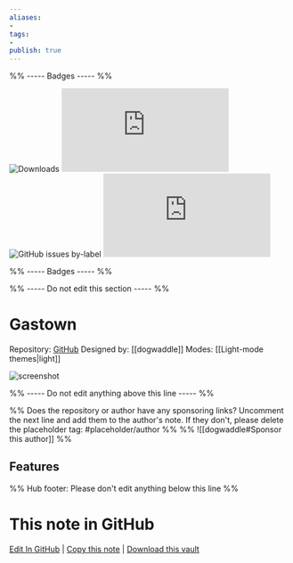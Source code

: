 ```yaml
---
aliases:
- 
tags: 
- 
publish: true
---
```


%% ----- Badges ----- %%

![Downloads](https://img.shields.io/badge/downloads-3750-573E7A?style=for-the-badge&logo=)
![GitHub last commit](https://img.shields.io/github/last-commit/dogwaddle/obsidian-gastown-theme.md?color=573E7A&label=last%20update&logo=github&style=for-the-badge)
![GitHub issues by-label](https://img.shields.io/github/issues/dogwaddle/obsidian-gastown-theme.md/help%20wanted?color=573E7A&logo=github&style=for-the-badge) 
![GitHub Repo stars](https://img.shields.io/github/stars/dogwaddle/obsidian-gastown-theme.md?color=573E7A&logo=github&style=for-the-badge)

%% ----- Badges ----- %%

%% ----- Do not edit this section ----- %%

# Gastown

Repository: [GitHub](https://github.com/dogwaddle/obsidian-gastown-theme.md)
Designed by: [[dogwaddle]]
Modes: [[Light-mode themes|light]]



![screenshot](https://github.com/dogwaddle/obsidian-gastown-theme.md/raw/HEAD/ObsidianOne.png)

%% ----- Do not edit anything above this line ----- %% 

%% Does the repository or author have any sponsoring links? Uncomment the next line and add them to the author's note. If they don't, please delete the placeholder tag: #placeholder/author %%
%% ![[dogwaddle#Sponsor this author]] %%


## Features



%% Hub footer: Please don't edit anything below this line %%

# This note in GitHub

<span class="git-footer">[Edit In GitHub](https://github.dev/obsidian-community/obsidian-hub/blob/main/02%20-%20Community%20Expansions/02.05%20All%20Community%20Expansions/Themes/Gastown.md "git-hub-edit-note") | [Copy this note](https://raw.githubusercontent.com/obsidian-community/obsidian-hub/main/02%20-%20Community%20Expansions/02.05%20All%20Community%20Expansions/Themes/Gastown.md "git-hub-copy-note") | [Download this vault](https://github.com/obsidian-community/obsidian-hub/archive/refs/heads/main.zip "git-hub-download-vault") </span>
